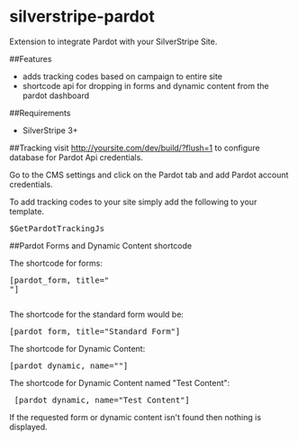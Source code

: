 # silverstripe-pardot

Extension to integrate Pardot with your SilverStripe Site.

##Features
* adds tracking codes based on campaign to entire site
* shortcode api for dropping in forms and dynamic content from the pardot dashboard

##Requirements
* SilverStripe 3+

##Tracking
visit http://yoursite.com/dev/build/?flush=1 to configure database for Pardot Api credentials.

Go to the CMS settings and click on the Pardot tab
and add Pardot account credentials.

To add tracking codes to your site simply add the following to your template. 
<pre>$GetPardotTrackingJs</pre>

##Pardot Forms and Dynamic Content shortcode


The shortcode for forms: 
<pre>[pardot_form, title="<Form Title>"]</pre>

The shortcode for the standard form would be:
<pre>[pardot_form, title="Standard Form"]</pre>

The shortcode for Dynamic Content:
<pre>[pardot_dynamic, name="<Dynamic Content Name>"]</pre>

The shortcode for Dynamic Content named "Test Content":
<pre> [pardot_dynamic, name="Test Content"] </pre>

If the requested form or dynamic content isn't found then nothing is displayed.